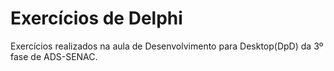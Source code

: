 # Exercícios de Delphi
Exercícios realizados na aula de Desenvolvimento para Desktop(DpD) da 3º fase de ADS-SENAC.
